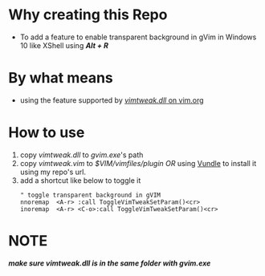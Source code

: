 # Why creating this Repo
* To add a feature to enable transparent background in gVim in Windows 10 like XShell using **_Alt + R_**

# By what means
* using the feature supported by [_vimtweak.dll_ on vim.org](https://www.vim.org/scripts/script.php?script_id=687)

# How to use
1. copy _vimtweak.dll_ to _gvim.exe_'s path
2. copy _vimtweak.vim_ to _$VIM/vimfiles/plugin_ *OR* using [Vundle](https://github.com/VundleVim/Vundle.vim) to install it using my repo's url.
3. add a shortcut like below to toggle it
    ```vim
    " toggle transparent background in gVIM
    nnoremap  <A-r> :call ToggleVimTweakSetParam()<cr>
    inoremap  <A-r> <C-o>:call ToggleVimTweakSetParam()<cr>
    ```

# NOTE
**_make sure vimtweak.dll is in the same folder with gvim.exe_**
